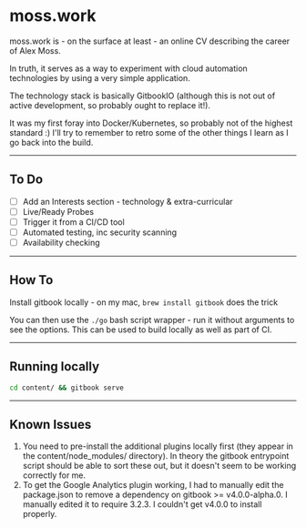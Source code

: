 # moss.work

moss.work is - on the surface at least - an online CV describing the career of Alex Moss.

In truth, it serves as a way to experiment with cloud automation technologies by using a very simple application.

The technology stack is basically GitbookIO (although this is not out of active development, so probably ought to replace it!).

It was my first foray into Docker/Kubernetes, so probably not of the highest standard :) I'll try to remember to retro some of the other things I learn as I go back into the build.

---

## To Do

- [ ] Add an Interests section - technology & extra-curricular
- [ ] Live/Ready Probes
- [ ] Trigger it from a CI/CD tool
- [ ] Automated testing, inc security scanning
- [ ] Availability checking

---

## How To

Install gitbook locally - on my mac, `brew install gitbook` does the trick

You can then use the `./go` bash script wrapper - run it without arguments to see the options. This can be used to build locally as well as part of CI.

---

## Running locally

```sh
cd content/ && gitbook serve
```

---

## Known Issues

1. You need to pre-install the additional plugins locally first (they appear in the content/node_modules/ directory). In theory the gitbook entrypoint script should be able to sort these out, but it doesn't seem to be working correctly for me.
2. To get the Google Analytics plugin working, I had to manually edit the package.json to remove a dependency on gitbook >= v4.0.0-alpha.0. I manually edited it to require 3.2.3. I couldn't get v4.0.0 to install properly.
